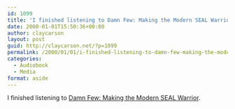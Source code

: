 ```yaml
---
id: 1099
title: 'I finished listening to Damn Few: Making the Modern SEAL Warrior'
date: 2000-01-01T15:50:36+00:00
author: claycarson
layout: post
guid: http://claycarson.net/?p=1099
permalink: /2000/01/01/i-finished-listening-to-damn-few-making-the-modern-seal-warrior/
categories:
  - Audiobook
  - Media
format: aside
---
```

I finished listening to [Damn Few: Making the Modern SEAL Warrior](http://amazon.com/exec/obidos/ASIN/1401324797/claycarson0c-20).<!--more-->
